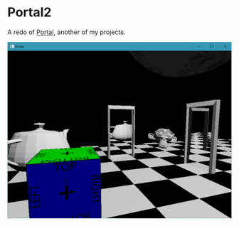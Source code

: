 # Portal2
A redo of [Portal](https://github.com/trolleyman/Portal), another of my projects.

![](/example1.png)
